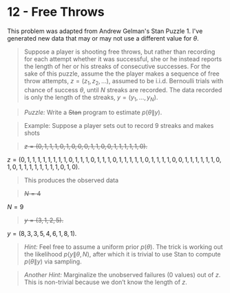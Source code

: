 # 12 - Free Throws

This problem was adapted from Andrew Gelman's Stan Puzzle 1. I've generated new data that may or may not use a different value for $\theta$.

> Suppose a player is shooting free throws, but rather than recording for each attempt whether it was successful, she or he instead reports the length of her or his streaks of consecutive successes. For the sake of this puzzle, assume the the player makes a sequence of free throw attempts, $z = (z_1, z_2, \ldots)$, assumed to be i.i.d. Bernoulli trials with chance of success $\theta$, until $N$ streaks are recorded. The data recorded is only the length of the streaks, $y = (y_1, \ldots, y_N)$.

> *Puzzle:* Write a ~~Stan~~ program to estimate $p(\theta \| y)$.

> Example:   Suppose a player sets out to record 9 streaks and makes shots

> ~~$z = (0, 1, 1, 1, 0, 1, 0, 0, 0, 1, 1, 0, 0, 1, 1, 1, 1, 1, 0)$.~~

$z = (0, 1, 1, 1, 1, 1, 1, 1, 1, 0, 1, 1, 1, 0, 1, 1, 1, 0, 1, 1, 1, 1, 1, 0, 1, 1, 1, 1, 0, 0, 1, 1, 1, 1, 1, 1, 0, 1, 0, 1, 1, 1, 1, 1, 1, 1, 1, 0, 1, 0)$.

> This produces the observed data

> ~~$N = 4$~~

$N = 9$

> ~~$y = (3, 1, 2, 5)$.~~

$y = (8, 3, 3, 5, 4, 6, 1, 8, 1)$.

> *Hint:*   Feel free to assume a uniform prior $p(\theta)$. The trick is working out the likelihood $p(y \| \theta, N)$, after which it is trivial to use Stan to compute $p(\theta \| y)$ via sampling.

> *Another Hint:*   Marginalize the unobserved failures (0 values) out of $z$. This is non-trivial because we don’t know the length of $z$.